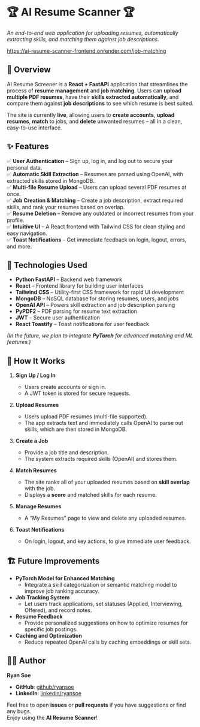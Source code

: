 # 🏆 AI Resume Scanner 🏆

*An end-to-end web application for uploading resumes, automatically extracting skills, and matching them against job descriptions.*

https://ai-resume-scanner-frontend.onrender.com/job-matching

## 📌 Overview
AI Resume Screener is a **React + FastAPI** application that streamlines the process of **resume management** and **job matching**. Users can **upload multiple PDF resumes**, have their **skills extracted automatically**, and compare them against **job descriptions** to see which resume is best suited.  
 
The site is currently **live**, allowing users to **create accounts**, **upload resumes**, **match** to jobs, and **delete** unwanted resumes – all in a clean, easy-to-use interface.

## ✨ Features
✅ **User Authentication** – Sign up, log in, and log out to secure your personal data.  
✅ **Automatic Skill Extraction** – Resumes are parsed using OpenAI, with extracted skills stored in MongoDB.  
✅ **Multi-file Resume Upload** – Users can upload several PDF resumes at once.  
✅ **Job Creation & Matching** – Create a job description, extract required skills, and rank your resumes based on overlap.  
✅ **Resume Deletion** – Remove any outdated or incorrect resumes from your profile.  
✅ **Intuitive UI** – A React frontend with Tailwind CSS for clean styling and easy navigation.  
✅ **Toast Notifications** – Get immediate feedback on login, logout, errors, and more.  

## 🚀 Technologies Used
- **Python FastAPI** – Backend web framework  
- **React** – Frontend library for building user interfaces  
- **Tailwind CSS** – Utility-first CSS framework for rapid UI development  
- **MongoDB** – NoSQL database for storing resumes, users, and jobs  
- **OpenAI API** – Powers skill extraction and job description parsing  
- **PyPDF2** – PDF parsing for resume text extraction  
- **JWT** – Secure user authentication  
- **React Toastify** – Toast notifications for user feedback  

*(In the future, we plan to integrate **PyTorch** for advanced matching and ML features.)*

## 📖 How It Works

1. **Sign Up / Log In**  
   - Users create accounts or sign in.  
   - A JWT token is stored for secure requests.

2. **Upload Resumes**  
   - Users upload PDF resumes (multi-file supported).  
   - The app extracts text and immediately calls OpenAI to parse out skills, which are then stored in MongoDB.

3. **Create a Job**  
   - Provide a job title and description.  
   - The system extracts required skills (OpenAI) and stores them.

4. **Match Resumes**  
   - The site ranks all of your uploaded resumes based on **skill overlap** with the job.  
   - Displays a **score** and matched skills for each resume.

5. **Manage Resumes**  
   - A “My Resumes” page to view and delete any uploaded resumes.

6. **Toast Notifications**  
   - On login, logout, and key actions, to give immediate user feedback.

## 🏗 Future Improvements
- **PyTorch Model for Enhanced Matching**  
  - Integrate a skill categorization or semantic matching model to improve job ranking accuracy.  
- **Job Tracking System**  
  - Let users track applications, set statuses (Applied, Interviewing, Offered), and record notes.  
- **Resume Feedback**  
  - Provide personalized suggestions on how to optimize resumes for specific job postings.  
- **Caching and Optimization**  
  - Reduce repeated OpenAI calls by caching embeddings or skill sets.


## 👨‍💻 Author
**Ryan Soe**

- **GitHub**: [github/ryansoe](https://github.com/ryansoe)  
- **LinkedIn**: [linkedin/ryansoe](https://linkedin.com/in/ryan-soe-2596b6309/)

Feel free to open **issues** or **pull requests** if you have suggestions or find any bugs.  
Enjoy using the **AI Resume Scanner**!
